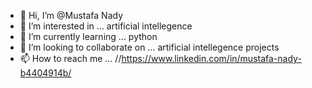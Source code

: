 - 👋 Hi, I’m @Mustafa Nady
- 👀 I’m interested in ... artificial intellegence 
- 🌱 I’m currently learning ... python 
- 💞️ I’m looking to collaborate on ... artificial intellegence projects 
- 📫 How to reach me ... //https://www.linkedin.com/in/mustafa-nady-b4404914b/

<!---
mustafa-nady/mustafa-nady is a ✨ special ✨ repository because its `README.md` (this file) appears on your GitHub profile.
You can click the Preview link to take a look at your changes.
--->
